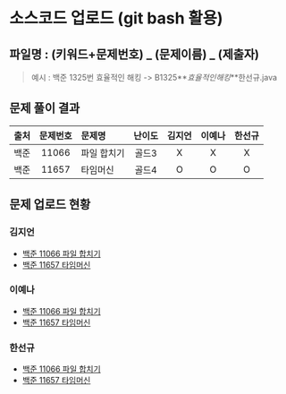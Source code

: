 # 소스코드 업로드 (git bash 활용)

## 파일명 : (키워드+문제번호) _ (문제이름) _ (제출자)

> 예시 : 백준 1325번 효율적인 해킹 -> B1325**_효율적인해킹_**한선규.java

## 문제 풀이 결과

<!-- Table -->

|     출처     | 문제번호 | 문제명      | 난이도 | 김지언 | 이예나 | 한선규 |
| :----------: | :------: | :---------- | :----: | :----: | :----: | :----: |
| 백준 |  11066   | 파일 합치기 | 골드3 |   X    |   X    |   X   |
| 백준 |  11657   | 타임머신    | 골드4 |   O    |   O    |   O   |

## 문제 업로드 현황

### 김지언

- [백준 11066 파일 합치기]()
- [백준 11657 타임머신](백준%2011657%20타임머신/B11657_타임머신_김지언.java)

### 이예나

- [백준 11066 파일 합치기]()
- [백준 11657 타임머신](백준%2011657%20타임머신/B11657_타임머신_이예나.java)

### 한선규

- [백준 11066 파일 합치기]()
- [백준 11657 타임머신](백준%2011657%20타임머신/B11657_타임머신_한선규.java)

